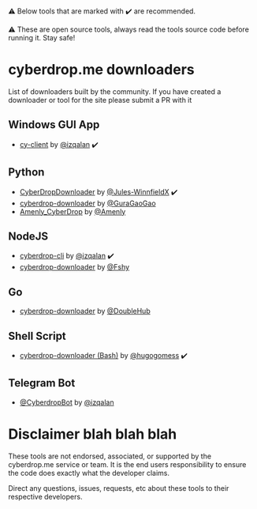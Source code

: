 ⚠️ Below tools that are marked with :heavy_check_mark: are recommended.

⚠️ These are open source tools, always read the tools source code before running it. Stay safe!



# cyberdrop.me downloaders
List of downloaders built by the community. If you have created a downloader or tool for the site please submit a PR with it

## Windows GUI App
* [cy-client](https://github.com/izqalan/cy-client) by [@izqalan](https://github.com/izqalan) :heavy_check_mark:

## Python
* [CyberDropDownloader](https://github.com/Jules-WinnfieldX/CyberDropDownloader) by [@Jules-WinnfieldX](https://github.com/Jules-WinnfieldX) :heavy_check_mark:
* [cyberdrop-downloader](https://github.com/GuraGaoGao/cyberdrop-downloader) by [@GuraGaoGao](https://github.com/GuraGaoGao)
* [Amenly_CyberDrop](https://github.com/Amenly/CyberDrop) by [@Amenly](https://github.com/Amenly)

## NodeJS  
* [cyberdrop-cli](https://github.com/izqalan/CyberDrop-cli) by [@izqalan](https://github.com/izqalan) :heavy_check_mark:
* [cyberdrop-downloader](https://www.npmjs.com/package/cyberdrop-downloader) by [@Fshy](https://gitlab.com/Fshy)

## Go  
* [cyberdrop-downloader](https://github.com/DoubleHub/cyberdrop-downloader) by [@DoubleHub](https://github.com/DoubleHub)

## Shell Script 
* [cyberdrop-downloader (Bash)](https://github.com/hugogomess/cyberdrop-downloader) by [@hugogomess](https://github.com/hugogomess) :heavy_check_mark:

## Telegram Bot
* [@CyberdropBot](https://github.com/izqalan/Cyberdrop-Telegram) by [@izqalan](https://github.com/izqalan)



# Disclaimer blah blah blah

These tools are not endorsed, associated, or supported by the cyberdrop.me service or team. It is the end users responsibility to ensure the code does exactly what the developer claims.

Direct any questions, issues, requests, etc about these tools to their respective developers.
